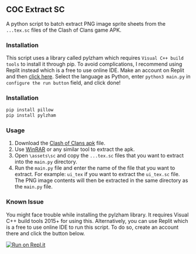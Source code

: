 ## COC Extract SC

A python script to batch extract PNG image sprite sheets from the ``...tex.sc`` files of the Clash of Clans game APK.

### Installation

This script uses a library called pylzham which requires ``Visual C++ build tools`` to install it through pip. To avoid complications, I recommend using Replit instead which is a free to use online IDE. Make an account on Replit and then [click here](https://repl.it/github/roshan1337d/cocExtractSC). Select the language as Python, enter ``python3 main.py`` in ``configure the run button`` field, and click done!





### Installation

```bash
pip install pillow
pip install pylzham
```

### Usage

1. Download the [Clash of Clans apk](https://clash-of-clans.en.uptodown.com/android/download) file.
2. Use [WinRAR](https://www.win-rar.com/download.html?&L=0) or any similar tool to extract the apk.
3. Open `\assets\sc` and copy the `...tex.sc` files that you want to extract into the `main.py` directory.
4. Run the `main.py` file and enter the name of the file that you want to extract. For example: `ui_tex` if you want to extract the `ui_tex.sc` file. The PNG image contents will then be extracted in the same directory as the `main.py` file.


### Known Issue

You might face trouble while installing the pylzham library. It requires Visual C++ build tools 2015+ for using this. Alternatively, you can use Replit which is a free to use online IDE to run this script. To do so, create an account there and click the button below.

[![Run on Repl.it](https://repl.it/badge/github/roshan1337d/cocExtractSC)](https://repl.it/github/roshan1337d/cocExtractSC)
